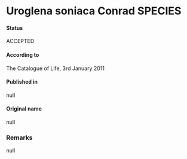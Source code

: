 Uroglena soniaca Conrad SPECIES
=======

#### Status
ACCEPTED

#### According to
The Catalogue of Life, 3rd January 2011

#### Published in
null

#### Original name
null

### Remarks
null